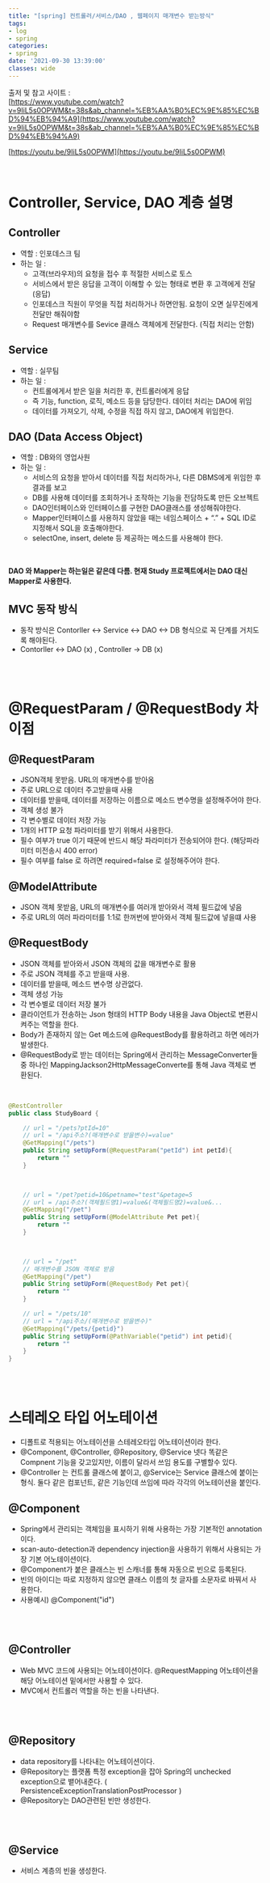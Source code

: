 ```yaml
---
title: "[spring] 컨트롤러/서비스/DAO , 웹페이지 매개변수 받는방식"
tags:
- log
- spring
categories:
- spring
date: '2021-09-30 13:39:00'
classes: wide
---
```


출저 및 참고 사이트 :  
[https://www.youtube.com/watch?v=9IiL5s0OPWM&t=38s&ab_channel=%EB%AA%B0%EC%9E%85%EC%BD%94%EB%94%A9](https://www.youtube.com/watch?v=9IiL5s0OPWM&t=38s&ab_channel=%EB%AA%B0%EC%9E%85%EC%BD%94%EB%94%A9)

[https://youtu.be/9IiL5s0OPWM](https://youtu.be/9IiL5s0OPWM)

<br/>

# Controller, Service, DAO 계층 설명
## Controller
- 역할 : 인포데스크 팀
- 하는 일 : 
  - 고객(브라우저)의 요청을 접수 후 적절한 서비스로 토스
  - 서비스에서 받은 응답을 고객이 이해할 수 있는 형태로 변환 후 고객에게 전달 (응답)
  - 인포데스크 직원이 무엇을 직접 처리하거나 하면안됨. 요청이 오면 실무진에게 전달만 해줘야함
  - Request 매개변수를 Sevice 클래스 객체에게 전달한다. (직접 처리는 안함)

## Service
- 역할 : 실무팀
- 하는 일 :
  - 컨트롤에게서 받은 일을 처리한 후, 컨트롤러에게 응답
  - 즉 기능, function, 로직, 메소드 등을 담당한다. 데이터 처리는 DAO에 위임
  - 데이터를 가져오기, 삭제, 수정을 직접 하지 않고, DAO에게 위임한다.

## DAO (Data Access Object)
- 역할 : DB와의 영업사원
- 하는 일 : 
  - 서비스의 요청을 받아서 데이터를 직접 처리하거나, 다른 DBMS에게 위임한 후 결과를 보고
  - DB를 사용해 데이터를 조회하거나 조작하는 기능을 전담하도록 만든 오브젝트
  - DAO인터페이스와 인터페이스를 구현한 DAO클래스를 생성해줘야한다.
  - Mapper인터페이스를 사용하지 않았을 때는 네임스페이스 + “.” + SQL ID로 지정해서 SQL을 호출해야한다.
  - selectOne, insert, delete 등 제공하는 메소드를 사용해야 한다.

<br/>

**DAO 와 Mapper는 하는일은 같은데 다름. 현재 Study 프로젝트에서는 DAO 대신 Mapper로 사용한다.** 

## MVC 동작 방식
- 동작 방식은 Contorller <-> Service <-> DAO <-> DB 형식으로 꼭 단계를 거치도록 해야된다.
- Contorller <-> DAO (x) , Controller -> DB (x)

<br/>
<br/>

# @RequestParam / @RequestBody 차이점
## @RequestParam
- JSON객체 못받음. URL의 매개변수를 받아옴 
- 주로 URL으로 데이터 주고받을때 사용
- 데이터를 받을때, 데이터를 저장하는 이름으로 메소드 변수명을 설정해주어야 한다.
- 객체 생성 불가
- 각 변수별로 데이터 저장 가능
- 1개의 HTTP 요청 파라미터를 받기 위해서 사용한다.
- 필수 여부가 true 이기 때문에 반드시 해당 파라미터가 전송되어야 한다. (해당파라미터 미전송시 400 error)
- 필수 여부를 false 로 하려면 required=false 로 설정해주어야 한다.

## @ModelAttribute
 - JSON 객체 못받음, URL의 매개변수를 여러개 받아와서 객체 필드값에 넣음
 - 주로 URL의 여러 파라미터를 1:1로 한꺼번에 받아와서 객체 필드값에 넣을떄 사용






## @RequestBody
- JSON 객체를 받아와서 JSON 객체의 값을 매개변수로 활용
- 주로 JSON 객체를 주고 받을때 사용.
- 데이터를 받을때, 메소드 변수명 상관없다.
- 객체 생성 가능
- 각 변수별로 데이터 저장 불가
- 클라이언트가 전송하는 Json 형태의 HTTP Body 내용을 Java Object로 변환시켜주는 역할을 한다.
- Body가 존재하지 않는 Get 메소드에 @RequestBody를 활용하려고 하면 에러가 발생한다.
- @RequestBody로 받는 데이터는 Spring에서 관리하는 MessageConverter들 중 하나인 MappingJackson2HttpMessageConverte를 통해 Java 객체로 변환된다.


<br/>

```java
@RestController
public class StudyBoard {

    // url = "/pets?ptId=10"
    // url = "/api주소?(매개변수로 받을변수)=value"
    @GetMapping("/pets")
    public String setUpForm(@RequestParam("petId") int petId){
        return ""
    }

     

    // url = "/pet?petid=10&petname="test"&petage=5
    // url = /api주소?(객체필드명1)=value&(객체필드명2)=value&...
    @GetMapping("/pet")
    public String setUpForm(@ModelAttribute Pet pet){
        return ""
    }
      


    // url = "/pet"
    // 매개변수를 JSON 객체로 받음
    @GetMapping("/pet")
    public String setUpForm(@RequestBody Pet pet){
        return ""
    }

    // url = "/pets/10"
    // url = "/api주소/(매개변수로 받을변수)"
    @GetMapping("/pets/{petid}")
    public String setUpForm(@PathVariable("petid") int petid){
        return ""
    }
}
```


<br/>
<br/>

# 스테레오 타입 어노테이션
- 디폴트로 적용되는 어노테이션을 스테레오타입 어노테이션이라 한다.
- @Component, @Controller, @Repository, @Service 넷다 똑같은 Compnent 기능을 갖고있지만, 이름이 달라서 쓰임 용도를 구별할수 있다.
- @Controller 는 컨트롤 클래스에 붙이고, @Service는 Service 클래스에 붙이는 형식. 둘다 같은 컴포넌트, 같은 기능인데 쓰임에 따라 각각의 어노테이션을 붙인다.

## @Component
- Spring에서 관리되는 객체임을 표시하기 위해 사용하는 가장 기본적인 annotation이다. 
- scan-auto-detection과 dependency injection을 사용하기 위해서 사용되는 가장 기본 어노테이션이다.
- @Component가 붙은 클래스는 빈 스캐너를 통해 자동으로 빈으로 등록된다.
- 빈의 아이디는 따로 지정하지 않으면 클래스 이름의 첫 글자를 소문자로 바꿔서 사용한다.
- 사용예시) @Component("id")

<br/>
<br/>

## @Controller
- Web MVC 코드에 사용되는 어노테이션이다. @RequestMapping 어노테이션을 해당 어노테이션 밑에서만 사용할 수 있다.
- MVC에서 컨트롤러 역할을 하는 빈을 나타낸다. 


<br/>
<br/>

## @Repository
- data repository를 나타내는 어노테이션이다. 
- @Repository는 플랫폼 특정 exception을 잡아 Spring의 unchecked exception으로 뱉어내준다. ( PersistenceExceptionTranslationPostProcessor )
- @Repository는  DAO관련된 빈만 생성한다.

<br/>
<br/>

## @Service
- 서비스 계층의 빈을 생성한다.

<br/>
<br/>
